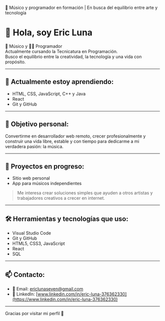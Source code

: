 🎸 Músico y programador en formación | En busca del equilibrio entre arte y tecnología

# 👋 Hola, soy Eric Luna

🎸 Músico y 👨‍💻 Programador  
Actualmente cursando la Tecnicatura en Programación.  
Busco el equilibrio entre la creatividad, la tecnología y una vida con propósito.

---

## 🚀 Actualmente estoy aprendiendo:
- HTML, CSS, JavaScript, C++ y Java
- React
- Git y GitHub

---

## 🎯 Objetivo personal:
Convertirme en desarrollador web remoto, crecer profesionalmente y construir una vida libre, estable y con tiempo para dedicarme a mi verdadera pasión: la música.

---

## 🧩 Proyectos en progreso:
- Sitio web personal
- App para músicos independientes

> Me interesa crear soluciones simples que ayuden a otros artistas y trabajadores creativos a crecer en internet.

---

## 🛠️ Herramientas y tecnologías que uso:
- Visual Studio Code
- Git y GitHub
- HTML5, CSS3, JavaScript
- React
- SQL

---

## 📫 Contacto:
- 📧 Email: ericlunaseven@gmail.com  
- 💼 LinkedIn: [www.linkedin.com/in/eric-luna-376362330](https://www.linkedin.com/in/eric-luna-376362330)

---

Gracias por visitar mi perfil 🙌

